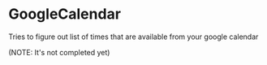 # GoogleCalendar
Tries to figure out list of times that are available from your google calendar 


(NOTE: It's not completed yet)
